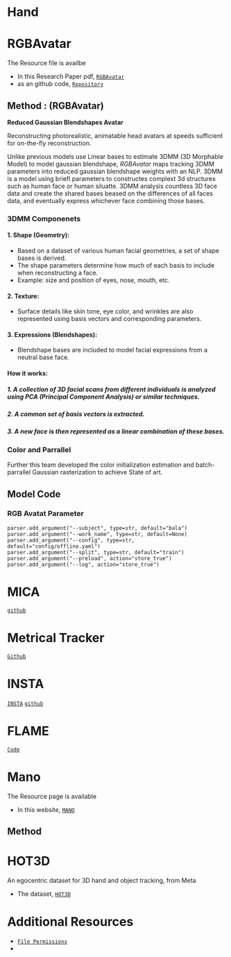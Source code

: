 # Hand

# RGBAvatar
The Resource file is availbe 

- In this Research Paper pdf, [`RGBAvatar`](chrome-extension://efaidnbmnnnibpcajpcglclefindmkaj/https://arxiv.org/pdf/2503.12886)
- as an github code, [`Repository`](https://github.com/gapszju/RGBAvatar)

## Method : (RGBAvatar)

$\textbf{Reduced Gaussian Blendshapes Avatar}$

Reconstructing photorealistic, animatable head avatars at speeds sufficient for on-the-fly reconstruction.

Unlike previous models use Linear bases to estimate 3DMM (3D Morphable Model) to model gaussian blendshape, $\textit{RGBAvatar}$ maps tracking 3DMM parameters into reduced gaussian blendshape weights with an NLP. 3DMM is a model using briefl parameters to constructes complext 3d structures such as human face or human siluatte. 3DMM analysis countless 3D face data and create the shared bases beased on the differences of all faces data, and eventually express whichever face combining those bases.

### 3DMM Componenets	

#### 1. Shape (Geometry):
- Based on a dataset of various human facial geometries, a set of shape bases is derived.
- The shape parameters determine how much of each basis to include when reconstructing a face.
- Example: size and position of eyes, nose, mouth, etc.
	
#### 2. Texture:
- Surface details like skin tone, eye color, and wrinkles are also represented using basis vectors and corresponding parameters.

#### 3. Expressions (Blendshapes):
- Blendshape bases are included to model facial expressions from a neutral base face.

#### How it works:
##### 1.	A collection of 3D facial scans from different individuals is analyzed using PCA (Principal Component Analysis) or similar techniques.
##### 2.	A common set of basis vectors is extracted.
##### 3.	A new face is then represented as a linear combination of these bases.

### Color and Parrallel
Further this team developed the color initialization estimation and batch-parrallel Gaussian rasterization to achieve State of art.

## Model Code 

### RGB Avatat Parameter

    parser.add_argument("--subject", type=str, default="bala")
    parser.add_argument("--work_name", type=str, default=None)
    parser.add_argument("--config", type=str, default="config/offline.yaml")
    parser.add_argument("--split", type=str, default="train")
    parser.add_argument("--preload", action="store_true")
    parser.add_argument("--log", action="store_true")


# MICA
[`github`](https://github.com/Zielon/MICA)

# Metrical Tracker

[`Github`](https://github.com/Zielon/metrical-tracker)

# INSTA
[`INSTA`](https://zielon.github.io/insta/)
[`github`](https://github.com/Zielon/INSTA)

# FLAME
[`Code`](https://flame.is.tue.mpg.de/index.html)
# Mano

The Resource page is available

- In this website, [`MANO`](https://mano.is.tue.mpg.de/)

## Method


# HOT3D
An egocentric dataset for 3D hand and object tracking, from Meta

- The dataset, [`HOT3D`](https://facebookresearch.github.io/hot3d/)

# Additional Resources
- [`File Permissions`](https://www.bu.edu/tech/support/research/system-usage/using-file-system/file-permissions/)
- []()
